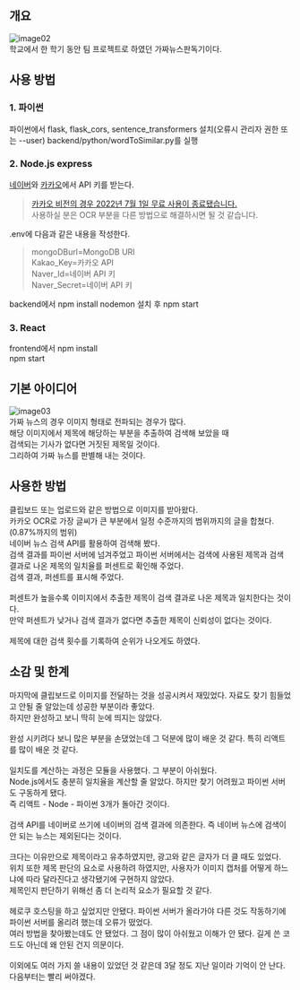 개요
-------------
![image02](https://github.com/publicminsu/baekjoon/assets/89894770/e238a9b0-0367-4bbc-9762-a790acb75df2)<br>
학교에서 한 학기 동안 팀 프로젝트로 하였던 가짜뉴스판독기이다.

사용 방법
-------------
### 1. 파이썬
파이썬에서 flask, flask_cors, sentence_transformers 설치(오류시 관리자 권한 또는 --user)
backend/python/wordToSimilar.py를 실행
### 2. Node.js express
[네이버](https://developers.naver.com/)와 [카카오](https://developers.kakao.com/)에서 API 키를 받는다.
>[카카오 비전의 경우 2022년 7월 1일 무료 사용이 종료됐습니다.](https://devtalk.kakao.com/t/api-notice-end-of-support-for-vision-translation-and-speech-apis/122817)<br>
사용하실 분은 OCR 부분을 다른 방법으로 해결하시면 될 것 같습니다.

.env에 다음과 같은 내용을 작성한다.
>mongoDBurl=MongoDB URI<br>
Kakao_Key=카카오 API<br>
Naver_Id=네이버 API 키<br>
Naver_Secret=네이버 API 키

backend에서 npm install
nodemon 설치 후 npm start
### 3. React
frontend에서 npm install<br>
npm start

기본 아이디어
-------------
![image03](https://github.com/publicminsu/baekjoon/assets/89894770/81e18319-14b3-4964-957b-f21df905065f)<br>
가짜 뉴스의 경우 이미지 형태로 전파되는 경우가 많다.<br>
해당 이미지에서 제목에 해당하는 부분을 추출하여 검색해 보았을 때<br>
검색되는 기사가 없다면 거짓된 제목일 것이다.<br>
그리하여 가짜 뉴스를 판별해 내는 것이다.

사용한 방법
-------------
클립보드 또는 업로드와 같은 방법으로 이미지를 받아왔다.<br>
카카오 OCR로 가장 글씨가 큰 부분에서 일정 수준까지의 범위까지의 글을 합쳤다. (0.87%까지의 범위)<br>
네이버 뉴스 검색 API를 활용하여 검색해 봤다.<br>
검색 결과를 파이썬 서버에 넘겨주었고 파이썬 서버에서는 검색에 사용된 제목과 검색 결과로 나온 제목의 일치율를 퍼센트로 확인해 주었다.<br>
검색 결과, 퍼센트를 표시해 주었다.<br>
<br>
퍼센트가 높을수록 이미지에서 추출한 제목이 검색 결과로 나온 제목과 일치한다는 것이다.<br>
만약 퍼센트가 낮거나 검색 결과가 없다면 추출한 제목이 신뢰성이 없다는 것이다.<br>
<br>
제목에 대한 검색 횟수를 기록하여 순위가 나오게도 하였다.

소감 및 한계
-------------
마지막에 클립보드로 이미지를 전달하는 것을 성공시켜서 재밌었다. 자료도 찾기 힘들었고 안될 줄 알았는데 성공한 부분이라 좋았다.<br>
하지만 완성하고 보니 딱히 눈에 띄지는 않았다.<br>
<br>
완성 시키려다 보니 많은 부분을 손댔었는데 그 덕분에 많이 배운 것 같다. 특히 리액트를 많이 배운 것 같다.<br>
<br>
일치도를 계산하는 과정은 모듈을 사용했다. 그 부분이 아쉬웠다.<br>
Node.js에서도 충분히 일치율을 계산할 줄 알았다. 하지만 찾기 어려웠고 파이썬 서버도 구동하게 됐다.<br>
즉 리액트 - Node - 파이썬 3개가 돌아간 것이다.<br>
<br>
검색 API를 네이버로 쓰기에 네이버의 검색 결과에 의존한다. 즉 네이버 뉴스에 검색이 안 되는 뉴스는 제외된다는 것이다.<br>
<br>
크다는 이유만으로 제목이라고 유추하였지만, 광고와 같은 글자가 더 클 때도 있었다.<br>
위치 또한 제목 판단의 요소로 사용하려 하였지만, 사용자가 이미지 캡처를 어떻게 하느냐에 따라 달라진다고 생각됐기에 구현하지 않았다.<br>
제목인지 판단하기 위해선 좀 더 논리적 요소가 필요할 것 같다.<br>
<br>
헤로쿠 호스팅을 하고 싶었지만 안됐다. 파이썬 서버가 올라가야 다른 것도 작동하기에 파이썬 서버를 올리려 했는데 오류가 떴었다.<br>
여러 방법을 찾아봤는데도 안 됐었다. 그 점이 많이 아쉬웠고 이해가 안 됐다. 길게 쓴 코드도 아닌데 왜 안된 건지 의문이다.<br>
<br>
이외에도 여러 가지 쓸 내용이 있었던 것 같은데 3달 정도 지난 일이라 기억이 안 난다. 다음부터는 빨리 써야겠다.

